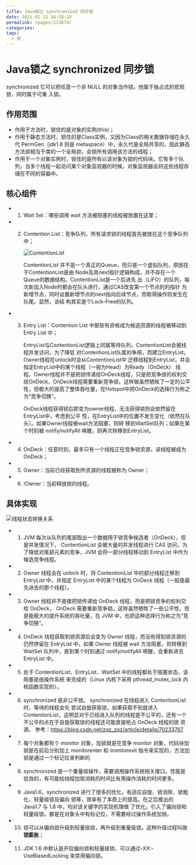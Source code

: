 ```yaml
---
title: Java锁之 synchronized 同步锁
date: 2021-01-15 16:58:28
permalink: /pages/113674/
categories:
tags:
  - 锁
---
```


# Java锁之 synchronized 同步锁


synchronized 它可以把任意一个非 NULL 的对象当作锁。他属于独占式的悲观锁，同时属于可重
入锁。


<!-- more -->

## 作用范围

- 作用于方法时，锁住的是对象的实例(this)；
- 作用于静态方法时，锁住的是Class实例，又因为Class的相关数据存储在永久代 PermGen（jdk1.8 则是 metaspace）中，永久代是全局共享的，因此静态方法锁相当于类的一个全局锁，会锁所有调用该方法的线程；
- 作用于一个对象实例时，锁住的是所有以该对象为锁的代码块。它有多个队列，当多个线程一起访问某个对象监视器的时候，对象监视器会将这些线程存储在不同的容器中。

## 核心组件

- 1) Wait Set：哪些调用 wait 方法被阻塞的线程被放置在这里；
- 2) Contention List：竞争队列，所有请求锁的线程首先被放在这个竞争队列中；
     
     ![ContentionList](https://cdn.jsdelivr.net/gh/yxw839841231/images/studying-icu/20210115171730.png)
     
     ContentionList 并不是⼀个真正的Queue，⽽只是⼀个虚拟队列，原因在于ContentionList是由 Node及其next指针逻辑构成，并不存在⼀个Queue的数据结构。ContentionList是⼀个后进先 出（LIFO）的队列，每次新加⼊Node时都会在队头进⾏，通过CAS改变第⼀个节点的的指针 为新增节点，同时设置新增节点的next指向后续节点，⽽取得操作则发⽣在队尾。显然，该结 构其实是个Lock-Free的队列。
- 3) Entry List：Contention List 中那些有资格成为候选资源的线程被移动到 Entry List 中；
     
     EntryList与ContentionList逻辑上同属等待队列，ContentionList会被线程并发访问，为了降低 对ContentionList队尾的争⽤，⽽建⽴EntryList。Owner线程在unlock时会从ContentionList中 迁移线程到EntryList，并会指定EntryList中的某个线程（⼀般为Head）为Ready（OnDeck） 线程。Owner线程并不是把锁传递给OnDeck线程，只是把竞争锁的权利交给OnDeck，OnDeck线程需要重新竞争锁。这样做虽然牺牲了⼀定的公平性，但极⼤的提⾼了整体吞吐量，在Hotspot中把OnDeck的选择⾏为称之为“竞争切换”。
     
     OnDeck线程获得锁后即变为owner线程，⽆法获得锁则会依然留在EntryList中，考虑到公平 性，在EntryList中的位置不发⽣变化（依然在队头）。如果Owner线程被wait⽅法阻塞，则转 移到WaitSet队列；如果在某个时刻被 notify/notifyAll 唤醒，则再次转移到EntryList。
- 4) OnDeck：任意时刻，最多只有一个线程正在竞争锁资源，该线程被成为 OnDeck；
- 5) Owner：当前已经获取到所资源的线程被称为 Owner；
- 6) !Owner：当前释放锁的线程。
    
## 具体实现

![线程状态转换关系](https://cdn.jsdelivr.net/gh/yxw839841231/images/studying-icu/20210115170712.png)

- 1. JVM 每次从队列的尾部取出一个数据用于锁竞争候选者（OnDeck），但是并发情况下，
   ContentionList 会被大量的并发线程进行 CAS 访问，为了降低对尾部元素的竞争，JVM 会将一部分线程移动到 EntryList 中作为候选竞争线程。
     
- 2. Owner 线程会在 unlock 时，将 ContentionList 中的部分线程迁移到 EntryList 中，并指定
   EntryList 中的某个线程为 OnDeck 线程（一般是最先进去的那个线程）。
     
- 3. Owner 线程并不直接把锁传递给 OnDeck 线程，而是把锁竞争的权利交给 OnDeck，
   OnDeck 需要重新竞争锁。这样虽然牺牲了一些公平性，但是能极大的提升系统的吞吐量，在 JVM 中，也把这种选择行为称之为“竞争切换”。
     
- 4. OnDeck 线程获取到锁资源后会变为 Owner 线程，而没有得到锁资源的仍然停留在 EntryList 中。如果 Owner 线程被 wait 方法阻塞，则转移到 WaitSet 队列中，直到某个时刻通过 notify/notifyAll 唤醒，会重新进去 EntryList 中。
    
- 5. 处于 ContentionList、EntryList、WaitSet 中的线程都处于阻塞状态，该阻塞是由操作系统 来完成的（Linux 内核下采用 pthread_mutex_lock 内核函数实现的）。

- 6. synchronized 是非公平锁。 synchronized 在线程进入 ContentionList 时，等待的线程会先
   尝试自旋获取锁，如果获取不到就进入 ContentionList，这明显对于已经进入队列的线程是不公平的，还有一个不公平的点在于自旋获取锁的线程还可能直接抢占 OnDeck 线程的锁 资源。
   参考：https://blog.csdn.net/zqz_zqz/article/details/70233767
     
- 7. 每个对象都有个 monitor 对象，加锁就是在竞争 monitor 对象，代码块加锁是在前后分别加上 monitorenter 和 monitorexit 指令来实现的，方法加锁是通过一个标记位来判断的

- 8. synchronized 是一个重量级操作，需要调用操作系统相关接口，性能是低效的，有可能给线程加锁消耗的时间比有用操作消耗的时间更多。
    
- 9. Java1.6，synchronized 进行了很多的优化，有适应自旋、锁消除、锁粗化、轻量级锁及偏向
   锁等，效率有了本质上的提高。在之后推出的 Java1.7 与 1.8 中，均对该关键字的实现机理做
   了优化。引入了偏向锁和轻量级锁。都是在对象头中有标记位，不需要经过操作系统加锁。
     
- 10. 锁可以从偏向锁升级到轻量级锁，再升级到重量级锁。这种升级过程叫做**锁膨胀**；
    
- 11. JDK 1.6 中默认是开启偏向锁和轻量级锁，可以通过-XX:-UseBiasedLocking 来禁用偏向锁。


<Vssue  />